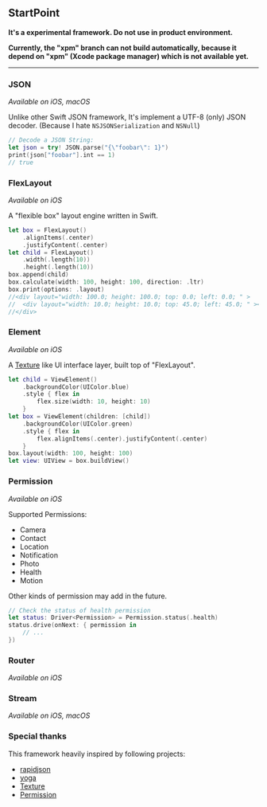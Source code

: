 ## StartPoint

**It's a experimental framework. Do not use in product environment.**

**Currently, the "xpm" branch can not build automatically, because it depend on "xpm" (Xcode package manager) which is not available yet.**

---

### JSON

_Available on iOS, macOS_

Unlike other Swift JSON framework, It's implement a UTF-8 (only) JSON decoder. (Because I hate `NSJSONSerialization` and `NSNull`)


```Swift
// Decode a JSON String:
let json = try! JSON.parse("{\"foobar\": 1}")
print(json["foobar"].int == 1)
// true
```

### FlexLayout

_Available on iOS_

A "flexible box" layout engine written in Swift.

```Swift
let box = FlexLayout()
    .alignItems(.center)
    .justifyContent(.center)
let child = FlexLayout()
    .width(.length(10))
    .height(.length(10))
box.append(child)
box.calculate(width: 100, height: 100, direction: .ltr)
box.print(options: .layout)
//<div layout="width: 100.0; height: 100.0; top: 0.0; left: 0.0; " >
//  <div layout="width: 10.0; height: 10.0; top: 45.0; left: 45.0; " ></div>
//</div>
```
### Element

_Available on iOS_

A [Texture](https://github.com/TextureGroup/Texture) like UI interface layer, built top of "FlexLayout".

```Swift
let child = ViewElement()
    .backgroundColor(UIColor.blue)
    .style { flex in
        flex.size(width: 10, height: 10)
    }
let box = ViewElement(children: [child])
    .backgroundColor(UIColor.green)
    .style { flex in
        flex.alignItems(.center).justifyContent(.center)
    }
box.layout(width: 100, height: 100)
let view: UIView = box.buildView()
```

### Permission

_Available on iOS_

Supported Permissions:

* Camera
* Contact
* Location
* Notification
* Photo
* Health
* Motion

Other kinds of permission may add in the future.

```swift
// Check the status of health permission
let status: Driver<Permission> = Permission.status(.health)
status.drive(onNext: { permission in
    // ...
})
```

### Router

_Available on iOS_

### Stream

_Available on iOS, macOS_

### Special thanks

This framework heavily inspired by following projects:

* [rapidjson](https://github.com/Tencent/rapidjson)
* [yoga](https://github.com/facebook/yoga)
* [Texture](https://github.com/TextureGroup/Texture)
* [Permission](https://github.com/delba/Permission)
